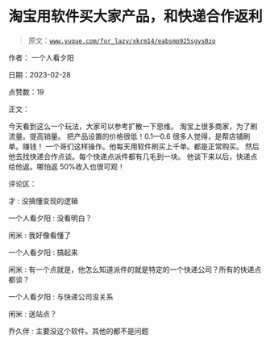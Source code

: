 # 淘宝用软件买大家产品，和快递合作返利

> 原文：[`www.yuque.com/for_lazy/xkrm14/eabsmp925sgys0zo`](https://www.yuque.com/for_lazy/xkrm14/eabsmp925sgys0zo)

作者： 一个人看夕阳 

日期：2023-02-28 

点赞数：19 

正文： 

今天看到这么一个玩法，大家可以参考扩散一下思维。 淘宝上很多商家，为了刷流量。提高销量。 把产品设置的价格很低！0.1—0.6 很多人觉得，是帮店铺刷单。赚钱！ 一个哥们这样操作。他每天用软件刷买上千单。都是正常购买。 然后他去找快递合作点谈。每个快递点派件都有几毛到一块。 他谈下来以后，快递点给他返。哪怕返 50%收入也很可观！ 

评论区： 

才 : 没搞懂变现的逻辑 

一个人看夕阳 : 没看明白？ 

闲米 : 我好像看懂了 

一个人看夕阳 : 搞起来 

闲米 : 有一个点就是，他怎么知道派件的就是特定的一个快递公司？所有的快递点都谈？ 

一个人看夕阳 : 与快递公司没关系 

闲米 : 送站点？ 

乔久伴 : 主要没这个软件。其他的都不是问题 

